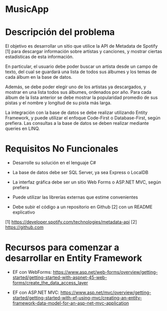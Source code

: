 # MusicApp
# Descripción del problema

El objetivo es desarrollar un sitio que utilice la API de Metadata de Spotify [1] para descargar información sobre artistas y canciones, y mostrar ciertas estadísticas de esta información.

En particular, el usuario debe poder buscar un artista desde un campo de texto, del cual se guardará una lista de todos sus álbumes y los temas de cada álbum en la base de datos.

Además, se debe poder elegir uno de los artistas ya descargados, y mostrar en una lista todos sus álbumes, ordenados por año. Para cada álbum de la lista anterior se debe mostrar la popularidad promedio de sus pistas y el nombre y longitud de su pista más larga.

La integración con la base de datos se debe realizar utilizando Entity Framework, y puede utilizar el enfoque Code-First o Database-First, según prefiera. Las consultas a la base de datos se deben realizar mediante queries en LINQ.

# Requisitos No Funcionales

- Desarrolle su solución en el lenguaje C#

- La base de datos debe ser SQL Server, ya sea Express o LocalDB

- La interfaz gráfica debe ser un sitio Web Forms o ASP.NET MVC, según prefiera

- Puede utilizar las librerías externas que estime convenientes

- Debe subir el código a un repositorio en Github [2] con un README explicativo

[1] https://developer.spotify.com/technologies/metadata-api
[2] https://github.com

# Recursos para comenzar a desarrollar en Entity Framework

- EF con WebForms: https://www.asp.net/web-forms/overview/getting-started/getting-started-with-aspnet-45-web-forms/create_the_data_access_layer

- EF con ASP.NET MVC: https://www.asp.net/mvc/overview/getting-started/getting-started-with-ef-using-mvc/creating-an-entity-framework-data-model-for-an-asp-net-mvc-application
